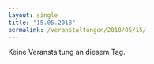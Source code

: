 ```yaml
---
layout: single
title: "15.05.2018"
permalink: /veranstaltungen/2018/05/15/
---
```


Keine Veranstaltung an diesem Tag.

